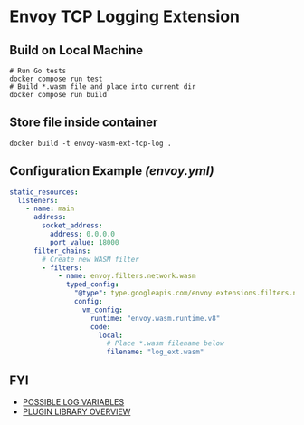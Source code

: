 # Envoy TCP Logging Extension

## Build on Local Machine

```shell
# Run Go tests
docker compose run test
# Build *.wasm file and place into current dir
docker compose run build
```

## Store file inside container

```shell
docker build -t envoy-wasm-ext-tcp-log .
```

## Configuration Example _(envoy.yml)_

```yaml
static_resources:
  listeners:
    - name: main
      address:
        socket_address:
          address: 0.0.0.0
          port_value: 18000
      filter_chains:
        # Create new WASM filter
        - filters:
            - name: envoy.filters.network.wasm
              typed_config:
                "@type": type.googleapis.com/envoy.extensions.filters.network.wasm.v3.Wasm
                config:
                  vm_config:
                    runtime: "envoy.wasm.runtime.v8"
                    code:
                      local:
                        # Place *.wasm filename below
                        filename: "log_ext.wasm"
```

## FYI
- [POSSIBLE LOG VARIABLES](https://www.envoyproxy.io/docs/envoy/latest/intro/arch_overview/advanced/attributes)
- [PLUGIN LIBRARY OVERVIEW](https://github.com/tetratelabs/proxy-wasm-go-sdk/blob/9c66f8cb17b6f3b7e3baba4302881891137b7163/doc/OVERVIEW.md)
